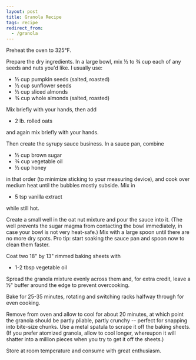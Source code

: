 ```yaml
---
layout: post
title: Granola Recipe
tags: recipe
redirect_from:
  - /granola
---
```


Preheat the oven to 325°F.

Prepare the dry ingredients. In a large bowl, mix ½ to ¾ cup each of any seeds and nuts you'd like. I usually use:

- ½ cup pumpkin seeds (salted, roasted)
- ½ cup sunflower seeds
- ½ cup sliced almonds
- ¾ cup whole almonds (salted, roasted)

Mix briefly with your hands, then add

- 2 lb. rolled oats

and again mix briefly with your hands.

Then create the syrupy sauce business. In a sauce pan, combine

- ½ cup brown sugar
- ¾ cup vegetable oil
- ½ cup honey

in that order (to minimize sticking to your measuring device), and cook over medium heat until the bubbles mostly subside. Mix in

- 5 tsp vanilla extract

while still hot.

Create a small well in the oat nut mixture and pour the sauce into it. (The well prevents the sugar magma from contacting the bowl immediately, in case your bowl is not very heat-safe.) Mix with a large spoon until there are no more dry spots. Pro tip: start soaking the sauce pan and spoon now to clean them faster.

Coat two 18" by 13" rimmed baking sheets with

- 1-2 tbsp vegetable oil

Spread the granola mixture evenly across them and, for extra credit, leave a ½" buffer around the edge to prevent overcooking.

Bake for 25-35 minutes, rotating and switching racks halfway through for even cooking.

Remove from oven and allow to cool for about 20 minutes, at which point the granola should be partly pliable, partly crunchy -- perfect for snapping into bite-size chunks. Use a metal spatula to scrape it off the baking sheets. (If you prefer atomized granola, allow to cool longer, whereupon it will shatter into a million pieces when you try to get it off the sheets.)

Store at room temperature and consume with great enthusiasm.
